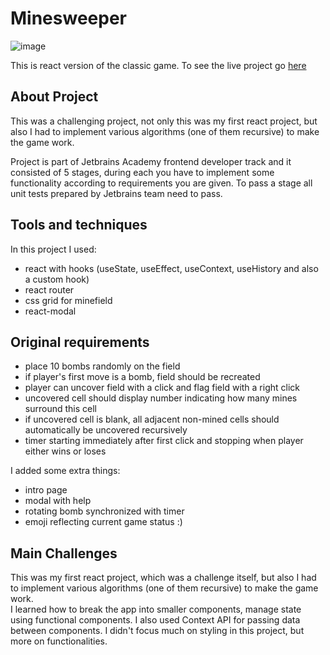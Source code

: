 # Minesweeper

![image](https://user-images.githubusercontent.com/36601103/112132582-114fda80-8bcb-11eb-9ac8-5be0f05a8354.png)

This is react version of the classic game.
To see the live project go [here](https://minesweeper-mbart13.vercel.app)

## About Project
This was a challenging project, not only this was my first react project, but also I had to implement various algorithms (one of them recursive) to make the game work.

Project is part of Jetbrains Academy frontend developer track and it consisted of 5 stages, during each you have to implement some functionality according to requirements you are given. To pass a stage all unit tests prepared by Jetbrains team need to pass.

## Tools and techniques
In this project I used:
- react with hooks (useState, useEffect, useContext, useHistory and also a custom hook)
- react router
- css grid for minefield
- react-modal

## Original requirements
- place 10 bombs randomly on the field
- if player's first move is a bomb, field should be recreated
- player can uncover field with a click and flag field with a right click
- uncovered cell should display number indicating how many mines surround this cell
- if uncovered cell is blank, all adjacent non-mined cells should automatically be uncovered recursively
- timer starting immediately after first click and stopping when player either wins or loses

I added some extra things:
- intro page
- modal with help
- rotating bomb synchronized with timer
- emoji reflecting current game status :)

## Main Challenges
This was my first react project, which was a challenge itself, but also I had to implement various algorithms (one of them recursive) to make the game work.  
I learned how to break the app into smaller components, manage state using functional components. I also used Context API for passing data between components. 
I didn't focus much on styling in this project, but more on functionalities.
